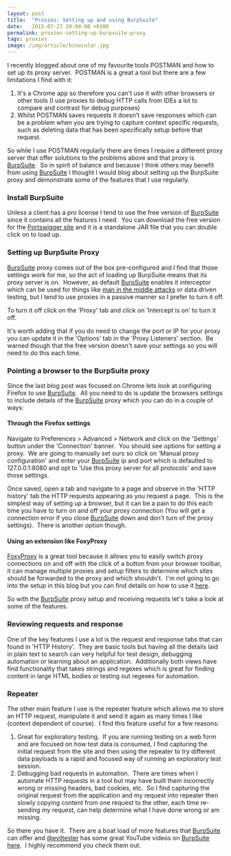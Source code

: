 ```yaml
---
layout: post
title:  "Proxies: Setting up and using BurpSuite"
date:   2015-07-27 20:00:00 +0100
permalink: proxies-setting-up-burpsuite-proxy
tags: proxies
image: /img/article/binocular.jpg
---
```


I recently blogged about one of my favourite tools POSTMAN and how to set up its proxy server.  POSTMAN is a great a tool but there are a few limitations I find with it:
<ol>
	<li>It's a Chrome app so therefore you can't use it with other browsers or other tools (I use proxies to debug HTTP calls from IDEs a lot to compare and contrast for debug purposes)</li>
	<li>Whilst POSTMAN saves requests it doesn't save responses which can be a problem when you are trying to capture context specific requests, such as deleting data that has been specifically setup before that request.</li>
</ol>
So while I use POSTMAN regularly there are times I require a different proxy server that offer solutions to the problems above and that proxy is <a href="http://portswigger.net/">BurpSuite</a>.  So in spirit of balance and because I think others may benefit from using <a href="http://portswigger.net/">BurpSuite</a> I thought I would blog about setting up the BurpSuite proxy and demonstrate some of the features that I use regularly.
<h3>Install BurpSuite</h3>
Unless a client has a pro license I tend to use the free version of <a href="http://portswigger.net/">BurpSuite</a> since it contains all the features I need.  You can download the free version for the <a href="https://portswigger.net/burp/download.html">Portswigger site</a> and it is a standalone JAR file that you can double click on to load up.
<h3>Setting up BurpSuite Proxy</h3>
<a href="http://portswigger.net/">BurpSuite</a> proxy comes out of the box pre-configured and I find that those settings work for me, so the act of loading up BurpSuite means that its proxy server is on.  However, as default <a href="http://portswigger.net/">BurpSuite</a> enables it interceptor which can be used for things like <a href="https://en.wikipedia.org/wiki/Man-in-the-middle_attack">man in the middle attacks</a> or data driven testing, but I tend to use proxies in a passive manner so I prefer to turn it off.

To turn it off click on the 'Proxy' tab and click on 'Intercept is on' to turn it off.

It's worth adding that if you do need to change the port or IP for your proxy you can update it in the 'Options' tab in the 'Proxy Listeners' section.  Be warned though that the free version doesn't save your settings so you will need to do this each time.
<h3>Pointing a browser to the BurpSuite proxy</h3>
Since the last blog post was focused on Chrome lets look at configuring Firefox to use <a href="http://portswigger.net/">BurpSuite</a>.  All you need to do is update the browsers settings to include details of the <a href="http://portswigger.net/">BurpSuite</a> proxy which you can do in a couple of ways:
<h4>Through the Firefox settings</h4>
Navigate to Preferences &gt; Advanced &gt; Network and click on the 'Settings' button under the 'Connection' banner.  You should see options for setting a proxy.  We are going to manually set ours so click on 'Manual proxy configuration' and enter your <a href="http://portswigger.net/">BurpSuite</a> ip and port which is defaulted to 127.0.0.1:8080 and opt to 'Use this proxy server for all protocols' and save those settings.

Once saved, open a tab and navigate to a page and observe in the 'HTTP history' tab the HTTP requests appearing as you request a page.  This is the simplest way of setting up a browser, but it can be a pain to do this each time you have to turn on and off your proxy connection (You will get a connection error if you close <a href="http://portswigger.net/">BurpSuite</a> down and don't turn of the proxy settings).  There is another option though.
<h4>Using an extension like FoxyProxy</h4>
<a href="https://addons.mozilla.org/en-us/firefox/addon/foxyproxy-standard/">FoxyProxy</a> is a great tool because it allows you to easily switch proxy connections on and off with the click of a button from your browser toolbar, it can manage multiple proxies and setup filters to determine which sites should be forwarded to the proxy and which shouldn't.  I'm not going to go into the setup in this blog but you can find details on how to use it <a href="https://getfoxyproxy.org/mozilla/configuring/proxyservice-with-browser-extension.html">here</a>.

So with the <a href="http://portswigger.net/">BurpSuite</a> proxy setup and receiving requests let's take a look at some of the features.
<h3>Reviewing requests and response</h3>
One of the key features I use a lot is the request and response tabs that can found in 'HTTP History'.  They are basic tools but having all the details laid in plain text to search can very helpful for test design, debugging automation or learning about an application.  Additionally both views have find functionality that takes strings and regexes which is great for finding content in large HTML bodies or testing out regexes for automation.
<h3>Repeater</h3>
The other main feature I use is the repeater feature which allows me to store an HTTP request, manipulate it and send it again as many times I like (context dependent of course).  I find this feature useful for a few reasons:
<ol>
	<li>Great for exploratory testing.  If you are running testing on a web form and are focused on how test data is consumed, I find capturing the initial request from the site and then using the repeater to try different data payloads is a rapid and focused way of running an exploratory test session.</li>
	<li>Debugging bad requests in automation.  There are times when I automate HTTP requests in a tool but may have built them incorrectly wrong or missing headers, bad cookies, etc.  So I find capturing the original request from the application and my request into repeater then slowly copying content from one request to the other, each time re-sending my request, can help determine what I have done wrong or am missing.</li>
</ol>
So there you have it.  There are a boat load of more features that <a href="http://portswigger.net/">BurpSuite</a> can offer and <a href="https://twitter.com/eviltester">@eviltester</a> has some great YouTube videos on <a href="https://www.youtube.com/user/EviltesterVideos/search?query=burp+suite">BurpSuite here</a>.  I highly recommend you check them out.